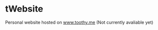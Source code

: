 # tWebsite
Personal website hosted on www.toothy.me 
(Not currently avaliable yet)



















